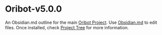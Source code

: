# Oribot-v5.0.0

An Obsidian.md outline for the main [Oribot Project](https://github.com/KemanDragon/OriBot). Use [Obsidian.md](https://obsidian.md/) to edit files.
Once installed, check [Project Tree](Oribot%20v5.0.0%20-%20Tree.md) for more information.
